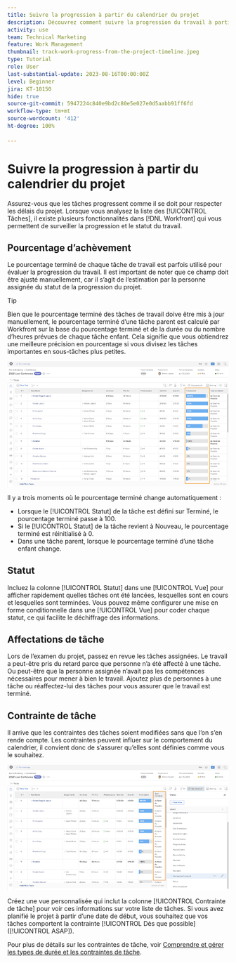 ```yaml
---
title: Suivre la progression à partir du calendrier du projet
description: Découvrez comment suivre la progression du travail à partir du calendrier du projet dans  [!DNL  Workfront]  en utilisant le pourcentage terminé, le statut, les affectations ou les contraintes.
activity: use
team: Technical Marketing
feature: Work Management
thumbnail: track-work-progress-from-the-project-timeline.jpeg
type: Tutorial
role: User
last-substantial-update: 2023-08-16T00:00:00Z
level: Beginner
jira: KT-10150
hide: true
source-git-commit: 5947224c840e9bd2c80e5e027e0d5aabb91ff6fd
workflow-type: tm+mt
source-wordcount: '412'
ht-degree: 100%

---
```


# Suivre la progression à partir du calendrier du projet

Assurez-vous que les tâches progressent comme il se doit pour respecter les délais du projet. Lorsque vous analysez la liste des [!UICONTROL Tâches], il existe plusieurs fonctionnalités dans [!DNL  Workfront] qui vous permettent de surveiller la progression et le statut du travail.

## Pourcentage d’achèvement

Le pourcentage terminé de chaque tâche de travail est parfois utilisé pour évaluer la progression du travail. Il est important de noter que ce champ doit être ajusté manuellement, car il s’agit de l’estimation par la personne assignée du statut de la progression du projet.

>[!TIP]
>
>Bien que le pourcentage terminé des tâches de travail doive être mis à jour manuellement, le pourcentage terminé d’une tâche parent est calculé par Workfront sur la base du pourcentage terminé et de la durée ou du nombre d’heures prévues de chaque tâche enfant. Cela signifie que vous obtiendrez une meilleure précision en pourcentage si vous divisez les tâches importantes en sous-tâches plus petites.


![Liste des tâches du projet présentant une colonne [!UICONTROL Pourcentage terminé].](assets/planner-fund-task-percent-complete.png)

Il y a trois moments où le pourcentage terminé change automatiquement :

* Lorsque le [!UICONTROL Statut] de la tâche est défini sur Terminé, le pourcentage terminé passe à 100.
* Si le [!UICONTROL Statut] de la tâche revient à Nouveau, le pourcentage terminé est réinitialisé à 0.
* Dans une tâche parent, lorsque le pourcentage terminé d’une tâche enfant change.

## Statut

Incluez la colonne [!UICONTROL Statut] dans une [!UICONTROL Vue] pour afficher rapidement quelles tâches ont été lancées, lesquelles sont en cours et lesquelles sont terminées. Vous pouvez même configurer une mise en forme conditionnelle dans une [!UICONTROL Vue] pour coder chaque statut, ce qui facilite le déchiffrage des informations.

## Affectations de tâche

Lors de l’examen du projet, passez en revue les tâches assignées. Le travail a peut-être pris du retard parce que personne n’a été affecté à une tâche. Ou peut-être que la personne assignée n’avait pas les compétences nécessaires pour mener à bien le travail. Ajoutez plus de personnes à une tâche ou réaffectez-lui des tâches pour vous assurer que le travail est terminé.

## Contrainte de tâche

Il arrive que les contraintes des tâches soient modifiées sans que l’on s’en rende compte. Les contraintes peuvent influer sur le comportement du calendrier, il convient donc de s’assurer qu’elles sont définies comme vous le souhaitez.

![Liste des tâches du projet présentant la colonne de contrainte de tâche](assets/planner-fund-task-constraint.png)

Créez une vue personnalisée qui inclut la colonne [!UICONTROL Contrainte de tâche] pour voir ces informations sur votre liste de tâches. Si vous avez planifié le projet à partir d’une date de début, vous souhaitez que vos tâches comportent la contrainte [!UICONTROL Dès que possible] ([!UICONTROL ASAP]).

Pour plus de détails sur les contraintes de tâche, voir [Comprendre et gérer les types de durée et les contraintes de tâche](https://experienceleague.adobe.com/docs/workfront-learn/tutorials-workfront/manage-work/intermediate-projects/understand-and-manage-duration-types-and-task-constraints.html?lang=fr).
